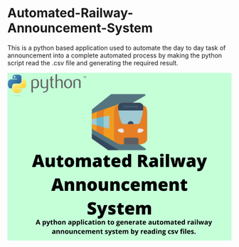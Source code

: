 # Automated-Railway-Announcement-System
This is a python based application used to automate the day to day task of announcement into a complete automated process by making the python script read the .csv file and generating the required result. 

![](https://raw.githubusercontent.com/HusainKagalwala07/Automated-Railway-Announcement-System/master/railway.png)
